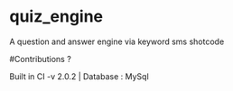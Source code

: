 # quiz_engine
A question and answer engine via keyword sms shotcode 

#Contributions ?

Built in CI -v 2.0.2 | Database : MySql 